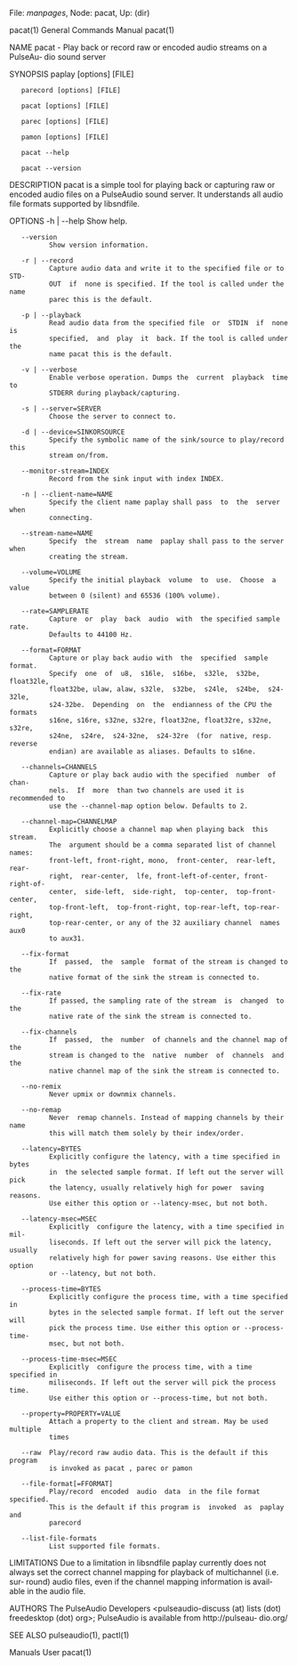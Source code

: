 File: *manpages*,  Node: pacat,  Up: (dir)

pacat(1)                    General Commands Manual                   pacat(1)



NAME
       pacat  - Play back or record raw or encoded audio streams on a PulseAu‐
       dio sound server

SYNOPSIS
       paplay [options] [FILE]

       parecord [options] [FILE]

       pacat [options] [FILE]

       parec [options] [FILE]

       pamon [options] [FILE]

       pacat --help

       pacat --version

DESCRIPTION
       pacat is a simple tool for playing back or  capturing  raw  or  encoded
       audio files on a PulseAudio sound server. It understands all audio file
       formats supported by libsndfile.

OPTIONS
       -h | --help
              Show help.

       --version
              Show version information.

       -r | --record
              Capture audio data and write it to the specified file or to STD‐
              OUT  if  none is specified. If the tool is called under the name
              parec this is the default.

       -p | --playback
              Read audio data from the specified file  or  STDIN  if  none  is
              specified,  and  play  it  back. If the tool is called under the
              name pacat this is the default.

       -v | --verbose
              Enable verbose operation. Dumps the  current  playback  time  to
              STDERR during playback/capturing.

       -s | --server=SERVER
              Choose the server to connect to.

       -d | --device=SINKORSOURCE
              Specify the symbolic name of the sink/source to play/record this
              stream on/from.

       --monitor-stream=INDEX
              Record from the sink input with index INDEX.

       -n | --client-name=NAME
              Specify the client name paplay shall pass  to  the  server  when
              connecting.

       --stream-name=NAME
              Specify  the  stream  name  paplay shall pass to the server when
              creating the stream.

       --volume=VOLUME
              Specify the initial playback  volume  to  use.  Choose  a  value
              between 0 (silent) and 65536 (100% volume).

       --rate=SAMPLERATE
              Capture  or  play  back  audio  with  the specified sample rate.
              Defaults to 44100 Hz.

       --format=FORMAT
              Capture or play back audio with  the  specified  sample  format.
              Specify  one  of  u8,  s16le,  s16be,  s32le,  s32be, float32le,
              float32be, ulaw, alaw, s32le,  s32be,  s24le,  s24be,  s24-32le,
              s24-32be.  Depending  on  the  endianness of the CPU the formats
              s16ne, s16re, s32ne, s32re, float32ne, float32re, s32ne,  s32re,
              s24ne,  s24re,  s24-32ne,  s24-32re  (for  native, resp. reverse
              endian) are available as aliases. Defaults to s16ne.

       --channels=CHANNELS
              Capture or play back audio with the specified  number  of  chan‐
              nels.  If  more  than two channels are used it is recommended to
              use the --channel-map option below. Defaults to 2.

       --channel-map=CHANNELMAP
              Explicitly choose a channel map when playing back  this  stream.
              The  argument should be a comma separated list of channel names:
              front-left, front-right, mono,  front-center,  rear-left,  rear-
              right,  rear-center,  lfe, front-left-of-center, front-right-of-
              center,  side-left,  side-right,  top-center,  top-front-center,
              top-front-left,  top-front-right, top-rear-left, top-rear-right,
              top-rear-center, or any of the 32 auxiliary channel  names  aux0
              to aux31.

       --fix-format
              If  passed,  the  sample  format of the stream is changed to the
              native format of the sink the stream is connected to.

       --fix-rate
              If passed, the sampling rate of the stream  is  changed  to  the
              native rate of the sink the stream is connected to.

       --fix-channels
              If  passed,  the  number  of channels and the channel map of the
              stream is changed to the  native  number  of  channels  and  the
              native channel map of the sink the stream is connected to.

       --no-remix
              Never upmix or downmix channels.

       --no-remap
              Never  remap channels. Instead of mapping channels by their name
              this will match them solely by their index/order.

       --latency=BYTES
              Explicitly configure the latency, with a time specified in bytes
              in  the selected sample format. If left out the server will pick
              the latency, usually relatively high for power  saving  reasons.
              Use either this option or --latency-msec, but not both.

       --latency-msec=MSEC
              Explicitly  configure the latency, with a time specified in mil‐
              liseconds. If left out the server will pick the latency, usually
              relatively high for power saving reasons. Use either this option
              or --latency, but not both.

       --process-time=BYTES
              Explicitly configure the process time, with a time specified  in
              bytes in the selected sample format. If left out the server will
              pick the process time. Use either this option or --process-time-
              msec, but not both.

       --process-time-msec=MSEC
              Explicitly  configure the process time, with a time specified in
              miliseconds. If left out the server will pick the process  time.
              Use either this option or --process-time, but not both.

       --property=PROPERTY=VALUE
              Attach a property to the client and stream. May be used multiple
              times

       --raw  Play/record raw audio data. This is the default if this  program
              is invoked as pacat , parec or pamon

       --file-format[=FFORMAT]
              Play/record  encoded  audio  data  in the file format specified.
              This is the default if this program is  invoked  as  paplay  and
              parecord

       --list-file-formats
              List supported file formats.

LIMITATIONS
       Due  to a limitation in libsndfile paplay currently does not always set
       the correct channel mapping for playback  of  multichannel  (i.e.  sur‐
       round)  audio  files, even if the channel mapping information is avail‐
       able in the audio file.

AUTHORS
       The  PulseAudio  Developers  <pulseaudio-discuss   (at)   lists   (dot)
       freedesktop  (dot)  org>;  PulseAudio is available from http://pulseau‐
       dio.org/

SEE ALSO
       pulseaudio(1), pactl(1)



Manuals                              User                             pacat(1)
